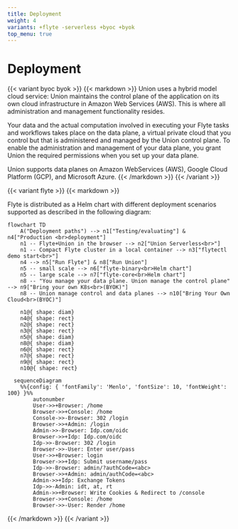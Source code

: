 ```yaml
---
title: Deployment
weight: 4
variants: +flyte -serverless +byoc +byok
top_menu: true
---
```


# Deployment

{{< variant byoc byok >}}
{{< markdown >}}
Union uses a hybrid model cloud service: Union maintains the control plane of the application on its own cloud infrastructure in Amazon Web Services (AWS).
This is where all administration and management functionality resides.

Your data and the actual computation involved in executing your Flyte tasks and workflows takes place on the data plane, a virtual private cloud that you control but that is administered and managed by the Union control plane.
To enable the administration and management of your data plane, you grant Union the required permissions when you set up your data plane.

Union supports data planes on Amazon WebServices (AWS), Google Cloud Platform (GCP), and Microsoft Azure.
{{< /markdown >}}
{{< /variant >}}

{{< variant flyte >}}
{{< markdown >}}

Flyte is distributed as a Helm chart with different deployment scenarios supported as described in the following diagram:
```mermaid
flowchart TD
    A("Deployment paths") --> n1["Testing/evaluating"] & n4["Production <br>deployment"]
    n1 -- Flyte+Union in the browser --> n2["Union Serverless<br>"]
    n1 -- Compact Flyte cluster in a local container --> n3["flytectl demo start<br>"]
    n4 --> n5["Run Flyte"] & n8["Run Union"]
    n5 -- small scale --> n6["flyte-binary<br>Helm chart"]
    n5 -- large scale --> n7["flyte-core<br>Helm chart"]
    n8 -- "You manage your data plane. Union manage the control plane" --> n9["Bring your own K8s<br>(BYOK)"]
    n8 -- Union manage control and data planes --> n10["Bring Your Own Cloud<br>(BYOC)"]

    n1@{ shape: diam}
    n4@{ shape: rect}
    n2@{ shape: rect}
    n3@{ shape: rect}
    n5@{ shape: diam}
    n8@{ shape: diam}
    n6@{ shape: rect}
    n7@{ shape: rect}
    n9@{ shape: rect}
    n10@{ shape: rect}
```

```mermaid
  sequenceDiagram
    %%{config: { 'fontFamily': 'Menlo', 'fontSize': 10, 'fontWeight': 100} }%%
        autonumber
        User->>+Browser: /home
        Browser->>+Console: /home
        Console->>-Browser: 302 /login
        Browser->>+Admin: /login
        Admin->>-Browser: Idp.com/oidc
        Browser->>+Idp: Idp.com/oidc
        Idp->>-Browser: 302 /login
        Browser->>-User: Enter user/pass
        User->>+Browser: login
        Browser->>+Idp: Submit username/pass
        Idp->>-Browser: admin/?authCode=<abc>
        Browser->>+Admin: admin/authCode=<abc>
        Admin->>+Idp: Exchange Tokens
        Idp->>-Admin: idt, at, rt
        Admin->>+Browser: Write Cookies & Redirect to /console
        Browser->>+Console: /home
        Browser->>-User: Render /home

```
{{< /markdown >}}
{{< /variant >}}
